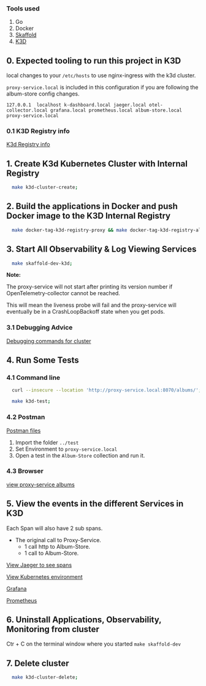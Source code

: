 ### Tools used

1. Go
2. Docker
3. [Skaffold](https://skaffold.dev/)
4. [K3D](https://k3d.io/v5.4.6/)

## 0. Expected tooling to run this project in K3D

local changes to your `/etc/hosts` to use nginx-ingress with the k3d cluster.

`proxy-service.local` is included in this configuration if you are following the album-store config changes.

`127.0.0.1	localhost k-dashboard.local jaeger.local otel-collector.local grafana.local prometheus.local album-store.local proxy-service.local`

### 0.1 K3D Registry info

[K3d Registry info](../docs/K3D-registry.md)

## 1. Create K3d Kubernetes Cluster with Internal Registry

```bash
  make k3d-cluster-create;
```

## 2. Build the applications in Docker and push Docker image to the  K3D Internal Registry

```bash
  make docker-tag-k3d-registry-proxy && make docker-tag-k3d-registry-album;
```

## 3. Start All Observability & Log Viewing Services
 
```bash
  make skaffold-dev-k3d;
```

**Note:** 

The proxy-service will not start after printing its version number if OpenTelemetry-collector cannot be reached.

This will mean the liveness probe will fail and the proxy-service will eventually be in a CrashLoopBackoff state when you get pods.



### 3.1 Debugging Advice  

[Debugging commands for cluster](../docs/K3D-Debugging.md)

## 4. Run Some Tests

### 4.1 Command line

```bash
  curl --insecure --location 'http://proxy-service.local:8070/albums/'; 
```

```bash
  make k3d-test;
```

### 4.2 Postman

[Postman files](../test/.)

1. Import the folder `../test`
1. Set Environment to `proxy-service.local`
1. Open a test in the `Album-Store` collection and run it.

### 4.3 Browser

[view proxy-service albums](http://proxy-service.local:8070/albums)

## 5. View the events in the different Services in K3D

Each Span will also have 2 sub spans. 

* The original call to Proxy-Service.
  * 1 call http to Album-Store.
  * 1 call to Album-Store.

[View Jaeger to see spans](http://jaeger.local:8070/search?limit=20&service=proxy-service)

[View Kubernetes environment](http://k-dashboard.local:8070/)

[Grafana](http://grafana.local:8070/)

[Prometheus](http://prometheus.local:8070/)

## 6. Uninstall Applications, Observability, Monitoring from cluster  

Ctr + C on the terminal window where you started `make skaffold-dev`

## 7. Delete cluster

```bash
  make k3d-cluster-delete;
```